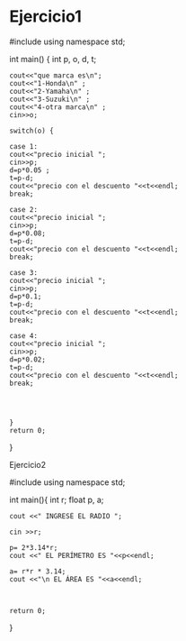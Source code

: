 # Ejercicio1


#include<iostream>
using namespace std;

int main() {
    int p, o, d, t;
    
    cout<<"que marca es\n";
    cout<<"1-Honda\n" ;
    cout<<"2-Yamaha\n" ;
    cout<<"3-Suzuki\n" ;
    cout<<"4-otra marca\n" ;
    cin>>o;
    
    switch(o) {
    
    case 1:
    cout<<"precio inicial ";
    cin>>p;
    d=p*0.05 ;
    t=p-d;
    cout<<"precio con el descuento "<<t<<endl;
    break;
    
    case 2:
    cout<<"precio inicial ";
    cin>>p;
    d=p*0.08;
    t=p-d;
    cout<<"precio con el descuento "<<t<<endl;
    break;
    
    case 3:
    cout<<"precio inicial ";
    cin>>p;
    d=p*0.1;
    t=p-d;
    cout<<"precio con el descuento "<<t<<endl;
    break;
    
    case 4:
    cout<<"precio inicial ";
    cin>>p;
    d=p*0.02;
    t=p-d;
    cout<<"precio con el descuento "<<t<<endl;
    break;
    
    
    
    
    } 
    return 0;
}












Ejercicio2



#include<iostream>
using namespace std;

int main(){
   int r;
   float p, a;
    
    cout <<" INGRESÉ EL RADIO ";
    
    cin >>r;
    
    p= 2*3.14*r;
    cout <<" EL PERÍMETRO ES "<<p<<endl;
    
    a= r*r * 3.14;
    cout <<"\n EL ÁREA ES "<<a<<endl;
    
    
    
    return 0;
}
